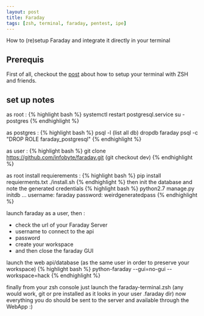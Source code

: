 ```yaml
---
layout: post
title: Faraday
tags: [zsh, terminal, faraday, pentest, ipe]
---
```



How to (re)setup Faraday and integrate it directly in your terminal

## Prerequis

First of all, checkout the [post](https://cristalcorp.github.io/2018/10/14/Terminal.html) about how to setup your terminal with ZSH and friends.


## set up notes
as root :
{% highlight bash %}
systemctl restart postgresql.service
su - postgres
{% endhighlight %}

as postgres :
{% highlight bash %}
psql -l (list all db)
dropdb faraday
psql -c "DROP ROLE faraday_postgresql"
{% endhighlight %}

as user :
{% highlight bash %}
git clone https://github.com/infobyte/faraday.git
(git checkout dev)
{% endhighlight %}

as root install requierements :
{% highlight bash %}
pip install requierments.txt
./install.sh
{% endhighlight %}
then init the database and note the generated credentials
{% highlight bash %}
python2.7 manage.py initdb
...
username: faraday
password: weirdgeneratedpass
{% endhighlight %}

launch faraday as a user, then :
- check the url of your Faraday Server
- username to connect to the api
- password
- create your workspace
- and then close the faraday GUI

launch the web api/database (as the same user in order to preserve your workspace)
{% highlight bash %}
python-faraday --gui=no-gui --workspace=hack
{% endhighlight %}

finally from your zsh console just launch the faraday-terminal.zsh (any would work, git or pre installed as it looks in your user .faraday dir)
now everything you do should be sent to the server and available through the WebApp :)

